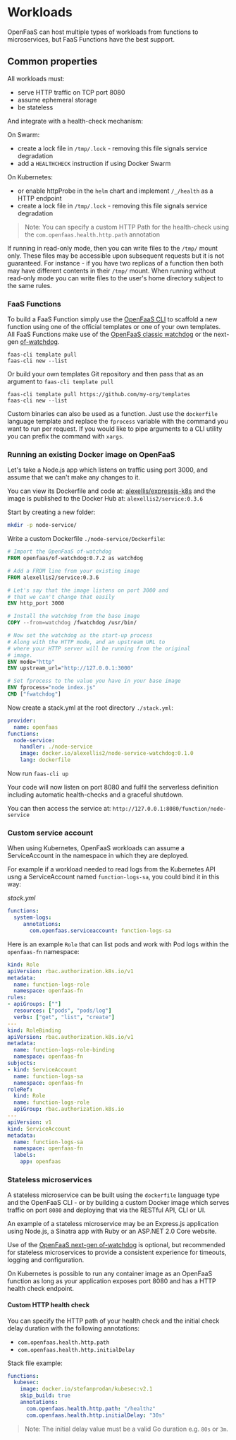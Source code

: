 # Workloads

OpenFaaS can host multiple types of workloads from functions to microservices, but FaaS Functions have the best support.

## Common properties

All workloads must:

* serve HTTP traffic on TCP port 8080
* assume ephemeral storage
* be stateless

And integrate with a health-check mechanism:

On Swarm:

* create a lock file in `/tmp/.lock` - removing this file signals service degradation
* add a `HEALTHCHECK` instruction if using Docker Swarm

On Kubernetes:

* or enable httpProbe in the `helm` chart and implement `/_/health` as a HTTP endpoint
* create a lock file in `/tmp/.lock` - removing this file signals service degradation

> Note: You can specify a custom HTTP Path for the health-check using the `com.openfaas.health.http.path` annotation

If running in read-only mode, then you can write files to the `/tmp/` mount only. These files may be accessible upon subsequent requests but it is not guaranteed. For instance - if you have two replicas of a function then both may have different contents in their `/tmp/` mount. When running without read-only mode you can write files to the user's home directory subject to the same rules.

### FaaS Functions

To build a FaaS Function simply use the [OpenFaaS CLI](/cli/install) to scaffold a new function using one of the official templates or one of your own templates. All FaaS Functions make use of the [OpenFaaS classic watchdog](/architecture/watchdog) or the next-gen [of-watchdog](https://github.com/openfaas-incubator/of-watchdog).

```
faas-cli template pull
faas-cli new --list
```

Or build your own templates Git repository and then pass that as an argument to `faas-cli template pull`

```
faas-cli template pull https://github.com/my-org/templates
faas-cli new --list
```

Custom binaries can also be used as a function. Just use the `dockerfile` language template and replace the `fprocess` variable with the command you want to run per request. If you would like to pipe arguments to a CLI utility you can prefix the command with `xargs`.

### Running an existing Docker image on OpenFaaS

Let's take a Node.js app which listens on traffic using port 3000, and assume that we can't make any changes to it.

You can view its Dockerfile and code at: [alexellis/expressjs-k8s](https://github.com/alexellis/expressjs-k8s/) and the image is published to the Docker Hub at: `alexellis2/service:0.3.6`

Start by creating a new folder:

```bash
mkdir -p node-service/
```

Write a custom Dockerfile `./node-service/Dockerfile`:

```Dockerfile
# Import the OpenFaaS of-watchdog
FROM openfaas/of-watchdog:0.7.2 as watchdog

# Add a FROM line from your existing image
FROM alexellis2/service:0.3.6

# Let's say that the image listens on port 3000 and 
# that we can't change that easily
ENV http_port 3000

# Install the watchdog from the base image
COPY --from=watchdog /fwatchdog /usr/bin/

# Now set the watchdog as the start-up process
# Along with the HTTP mode, and an upstream URL to 
# where your HTTP server will be running from the original
# image.
ENV mode="http"
ENV upstream_url="http://127.0.0.1:3000"

# Set fprocess to the value you have in your base image
ENV fprocess="node index.js"
CMD ["fwatchdog"]
```

Now create a stack.yml at the root directory `./stack.yml`:

```yaml
provider:
  name: openfaas
functions:
  node-service:
    handler: ./node-service
    image: docker.io/alexellis2/node-service-watchdog:0.1.0
    lang: dockerfile
```

Now run `faas-cli up`

Your code will now listen on port 8080 and fulfil the serverless definition including automatic health-checks and a graceful shutdown.

You can then access the service at: `http://127.0.0.1:8080/function/node-service`

### Custom service account

When using Kubernetes, OpenFaaS workloads can assume a ServiceAccount in the namespace in which they are deployed.

For example if a workload needed to read logs from the Kubernetes API usng a ServiceAccount named `function-logs-sa`, you could bind it in this way:

*stack.yml*

```yaml
functions:
  system-logs:
     annotations:
       com.openfaas.serviceaccount: function-logs-sa
```

Here is an example `Role` that can list pods and work with Pod logs within the `openfaas-fn` namespace:

```yaml
kind: Role
apiVersion: rbac.authorization.k8s.io/v1
metadata:
  name: function-logs-role
  namespace: openfaas-fn
rules:
- apiGroups: [""]
  resources: ["pods", "pods/log"]
  verbs: ["get", "list", "create"]
---
kind: RoleBinding
apiVersion: rbac.authorization.k8s.io/v1
metadata:
  name: function-logs-role-binding
  namespace: openfaas-fn
subjects:
- kind: ServiceAccount
  name: function-logs-sa
  namespace: openfaas-fn
roleRef:
  kind: Role
  name: function-logs-role
  apiGroup: rbac.authorization.k8s.io
---
apiVersion: v1
kind: ServiceAccount
metadata:
  name: function-logs-sa
  namespace: openfaas-fn
  labels:
    app: openfaas
```

### Stateless microservices

A stateless microservice can be built using the `dockerfile` language type and the OpenFaaS CLI - or by building a custom Docker image which serves traffic on port `8080` and deploying that via the RESTful API, CLI or UI.

An example of a stateless microservice may be an Express.js application using Node.js, a Sinatra app with Ruby or an ASP.NET 2.0 Core website.

Use of the [OpenFaaS next-gen of-watchdog](https://github.com/openfaas-incubator/of-watchdog) is optional, but recommended for stateless microservices to provide a consistent experience for timeouts, logging and configuration.

On Kubernetes is possible to run any container image as an OpenFaaS function as long as your application exposes port 8080 and has a HTTP health check endpoint.

#### Custom HTTP health check

You can specify the HTTP path of your health check and the initial check delay duration with the following annotations:

* `com.openfaas.health.http.path`
* `com.openfaas.health.http.initialDelay`

Stack file example:

```yaml
functions:
  kubesec:
    image: docker.io/stefanprodan/kubesec:v2.1
    skip_build: true
    annotations:
      com.openfaas.health.http.path: "/healthz"
      com.openfaas.health.http.initialDelay: "30s"
``` 

> Note: The initial delay value must be a valid Go duration e.g. `80s` or `3m`. 

